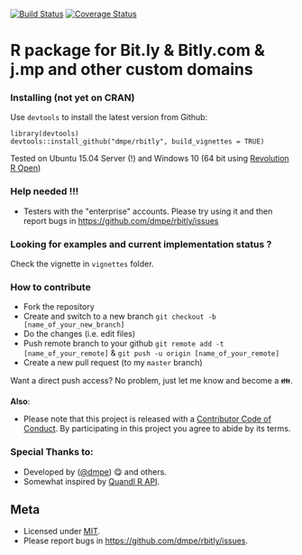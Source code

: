 [![Build Status](https://travis-ci.org/dmpe/rbitly.svg?branch=master)](https://travis-ci.org/dmpe/rbitly)
[![Coverage Status](https://coveralls.io/repos/dmpe/rbitly/badge.svg)](https://coveralls.io/r/dmpe/rbitly)

R package for Bit.ly & Bitly.com & j.mp and other custom domains
=======

### Installing (not yet on CRAN)

Use `devtools` to install the latest version from Github:

```
library(devtools)
devtools::install_github("dmpe/rbitly", build_vignettes = TRUE)
```
Tested on Ubuntu 15.04 Server (!) and Windows 10 (64 bit using [Revolution R Open](http://mran.revolutionanalytics.com/download/))

### Help needed !!!

- Testers with the "enterprise" accounts. Please try using it and then report bugs in <https://github.com/dmpe/rbitly/issues>

### Looking for examples and current implementation status ?

Check the vignette in `vignettes` folder.

### How to contribute 

- Fork the repository
- Create and switch to a new branch `git checkout -b [name_of_your_new_branch]`
- Do the changes (i.e. edit files)
- Push remote branch to your github `git remote add -t [name_of_your_remote]` & `git push -u origin [name_of_your_remote]`
- Create a new pull request (to my `master` branch)

Want a direct push access? No problem, just let me know and become a :family:.

**Also**:
 - Please note that this project is released with a [Contributor Code of Conduct](CONDUCT.md). By participating in this project you agree to abide by its terms.

### Special Thanks to:

- Developed by ([@dmpe](https://www.github.com/dmpe)) :yum: and others.
- Somewhat inspired by [Quandl R API](https://github.com/quandl/R-package/).

## Meta
- Licensed under [MIT](http://en.wikipedia.org/wiki/MIT_License).
- Please report bugs in <https://github.com/dmpe/rbitly/issues>.


